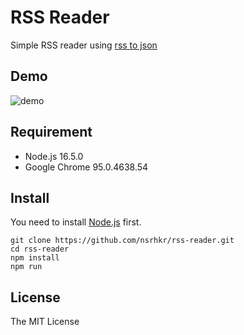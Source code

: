 # RSS Reader

Simple RSS reader using [rss to json](https://rss2json.com/, "rss to json online converter")

## Demo

![demo](https://github.com/nsrhkr/rss-reader/wiki/images/demo.gif)

## Requirement

- Node.js 16.5.0
- Google Chrome 95.0.4638.54

## Install

You need to install [Node.js](https://nodejs.org/, "Node.js") first.

```
git clone https://github.com/nsrhkr/rss-reader.git
cd rss-reader
npm install
npm run
```

## License

The MIT License
